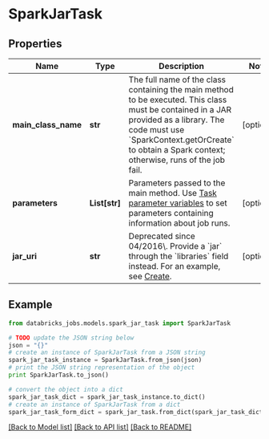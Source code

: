 # SparkJarTask


## Properties
Name | Type | Description | Notes
------------ | ------------- | ------------- | -------------
**main_class_name** | **str** | The full name of the class containing the main method to be executed. This class must be contained in a JAR provided as a library.  The code must use &#x60;SparkContext.getOrCreate&#x60; to obtain a Spark context; otherwise, runs of the job fail. | [optional] 
**parameters** | **List[str]** | Parameters passed to the main method.  Use [Task parameter variables](https://docs.microsoft.com/azure/databricks/jobs#parameter-variables) to set parameters containing information about job runs. | [optional] 
**jar_uri** | **str** | Deprecated since 04/2016\\. Provide a &#x60;jar&#x60; through the &#x60;libraries&#x60; field instead. For an example, see [Create](https://docs.microsoft.com/azure/databricks/dev-tools/api/latest/jobs#operation/JobsCreate). | [optional] 

## Example

```python
from databricks_jobs.models.spark_jar_task import SparkJarTask

# TODO update the JSON string below
json = "{}"
# create an instance of SparkJarTask from a JSON string
spark_jar_task_instance = SparkJarTask.from_json(json)
# print the JSON string representation of the object
print SparkJarTask.to_json()

# convert the object into a dict
spark_jar_task_dict = spark_jar_task_instance.to_dict()
# create an instance of SparkJarTask from a dict
spark_jar_task_form_dict = spark_jar_task.from_dict(spark_jar_task_dict)
```
[[Back to Model list]](../README.md#documentation-for-models) [[Back to API list]](../README.md#documentation-for-api-endpoints) [[Back to README]](../README.md)


